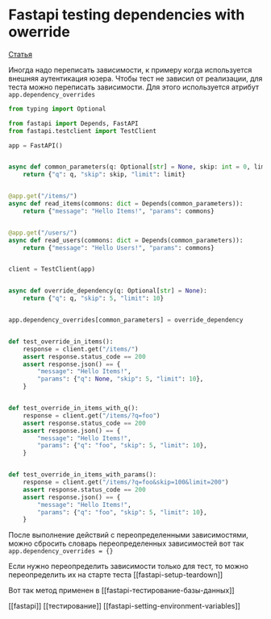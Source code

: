 # Fastapi testing dependencies with owerride

[Статья](https://fastapi.tiangolo.com/pt/advanced/testing-dependencies/)

Иногда надо переписать зависимости, к примеру когда используется внешняя аутентикация юзера. Чтобы тест не зависил от реализации, для теста можно переписать зависимости. Для этого используется атрибут `app.dependency_overrides`

```python
from typing import Optional

from fastapi import Depends, FastAPI
from fastapi.testclient import TestClient

app = FastAPI()


async def common_parameters(q: Optional[str] = None, skip: int = 0, limit: int = 100):
    return {"q": q, "skip": skip, "limit": limit}


@app.get("/items/")
async def read_items(commons: dict = Depends(common_parameters)):
    return {"message": "Hello Items!", "params": commons}


@app.get("/users/")
async def read_users(commons: dict = Depends(common_parameters)):
    return {"message": "Hello Users!", "params": commons}


client = TestClient(app)


async def override_dependency(q: Optional[str] = None):
    return {"q": q, "skip": 5, "limit": 10}


app.dependency_overrides[common_parameters] = override_dependency


def test_override_in_items():
    response = client.get("/items/")
    assert response.status_code == 200
    assert response.json() == {
        "message": "Hello Items!",
        "params": {"q": None, "skip": 5, "limit": 10},
    }


def test_override_in_items_with_q():
    response = client.get("/items/?q=foo")
    assert response.status_code == 200
    assert response.json() == {
        "message": "Hello Items!",
        "params": {"q": "foo", "skip": 5, "limit": 10},
    }


def test_override_in_items_with_params():
    response = client.get("/items/?q=foo&skip=100&limit=200")
    assert response.status_code == 200
    assert response.json() == {
        "message": "Hello Items!",
        "params": {"q": "foo", "skip": 5, "limit": 10},
    }
```

После выполнение действий с переопределенными зависимостями, можно сбросить словарь переопределенных зависимостей вот так `app.dependency_overrides = {}`

Если нужно переопределить зависимости только для тест, то можно переопределить их на старте теста [[fastapi-setup-teardown]]

Вот так метод применен в [[fastapi-тестирование-базы-данных]]

[[fastapi]]
[[тестирование]]
[[fastapi-setting-environment-variables]]
